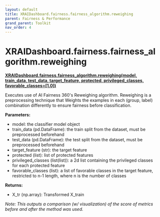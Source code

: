```yaml
---
layout: default
title: XRAIDashboard.fairness.fairness_algorithm.reweighing
parent: Fairness & Performance
grand_parent: Toolkit
nav_order: 4
---
```


# XRAIDashboard.fairness.fairness_algorithm.reweighing
**[XRAIDashboard.fairness.fairness_algorithm.reweighing(model, train_data, test_data, target_feature, protected, privileged_classes, favorable_classes=[1.0])](https://github.com/gaberamolete/XRAIDashboard/blob/main/fairness/fairness_algorithm.py)**


Executes use of AI Fairness 360's Reweighing algorithm. Reweighing is a preprocessing technique that Weights the examples in each (group, label) combination differently to ensure fairness before classification.


**Parameters:**
-  model: the classifier model object
- train_data (pd.DataFrame): the train split from the dataset, must be preprocessed beforehand
- test_data (pd.DataFrame): the test split from the dataset, must be preprocessed beforehand
- target_feature (str): the target feature
- protected (list): list of protected features
- privileged_classes (list(list)): a 2d list containing the privileged classes for each protected feature
- favorable_classes (list): a list of favorable classes in the target feature, restricted to n-1 length, where n is the number of classes

**Returns:**
- X_tr (np.array): Transformed X_train

*Note: This outputs a comparison (w/ visualization) of the score of metrics before and after the method was used.*